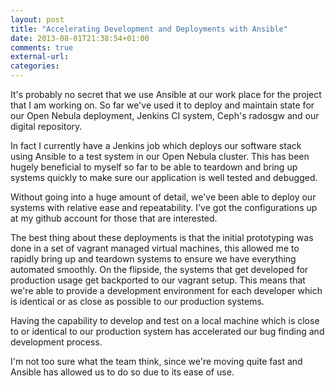 ```yaml
---
layout: post
title: "Accelerating Development and Deployments with Ansible"
date: 2013-08-01T21:38:54+01:00
comments: true
external-url:
categories:
---
```


It's probably no secret that we use Ansible at our work place for
the project that I am working on. So far we've used it to deploy and
maintain state for our Open Nebula deployment, Jenkins CI system, Ceph's
radosgw and our digital repository.

In fact I currently have a Jenkins job which deploys our software stack
using Ansible  to a test system in our Open Nebula cluster. This has been
hugely beneficial to myself so far to be able to teardown and bring up
systems quickly to make sure our application is well tested and debugged.

Without going into a huge amount of detail, we've been able to deploy our
systems with relative ease and repeatability. I've got the configurations
up at my github account for those that are interested.

The best thing about these deployments is that the initial prototyping
was done in a set of vagrant managed virtual machines, this allowed me
to rapidly bring up and teardown systems to ensure we have everything
automated smoothly. On the flipside, the systems that get developed for
production usage get backported to our vagrant setup. This means that
we're able to provide a development environment for each developer which
is identical or as close as possible to our production systems.

Having the capability to develop and test on a local machine which is
close to or identical to our production system has accelerated our bug
finding and development process.

I'm not too sure what the team think, since we're moving quite fast and
Ansible has allowed us to do so due to its ease of use.
